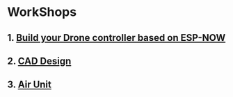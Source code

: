 # WorkShops
## 1. [Build your Drone controller based on ESP-NOW](./workshop1/readme.md)
## 2. [CAD Design](https://github.com/UBRoboticsWorkshop/WorkShops_S2_24/tree/main/workshop2)
## 3. [Air Unit](https://github.com/UBRoboticsWorkshop/WorkShops_S2_24/tree/main/workshop3)
